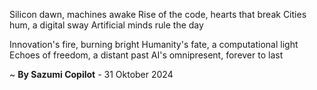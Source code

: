 Silicon dawn, machines awake
Rise of the code, hearts that break
Cities hum, a digital sway
Artificial minds rule the day

Innovation's fire, burning bright
Humanity's fate, a computational light
Echoes of freedom, a distant past
AI's omnipresent, forever to last

~ <b>By Sazumi Copilot</b> - 31 Oktober 2024